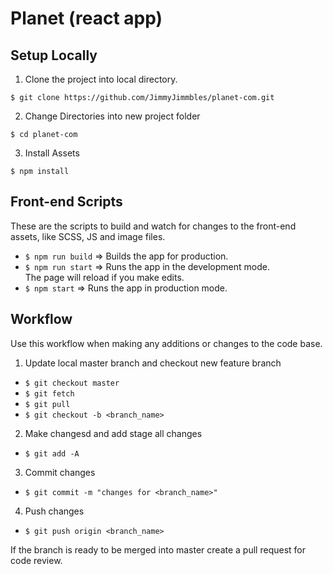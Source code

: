 # Planet (react app)

## Setup Locally

1. Clone the project into local directory.

```
$ git clone https://github.com/JimmyJimmbles/planet-com.git
```

2. Change Directories into new project folder

```
$ cd planet-com
```

3. Install Assets

```
$ npm install
```

## Front-end Scripts

These are the scripts to build and watch for changes to the front-end assets, like SCSS, JS and image files.

- `$ npm run build` => Builds the app for production.
- `$ npm run start` => Runs the app in the development mode.<br>The page will reload if you make edits.<br>
- `$ npm start` => Runs the app in production mode.

## Workflow

Use this workflow when making any additions or changes to the code base.

1. Update local master branch and checkout new feature branch

- `$ git checkout master`
- `$ git fetch`
- `$ git pull`
- `$ git checkout -b <branch_name>`

2. Make changesd and add stage all changes

- `$ git add -A`

3. Commit changes

- `$ git commit -m "changes for <branch_name>"`

4. Push changes

- `$ git push origin <branch_name>`

If the branch is ready to be merged into master create a pull request for code review.
